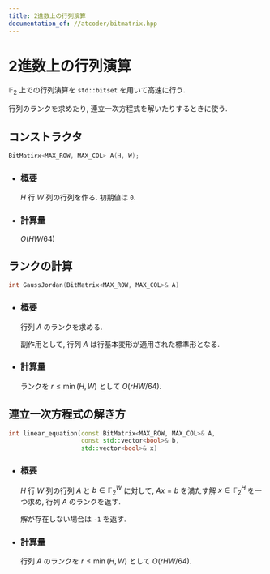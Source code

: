 ```yaml
---
title: 2進数上の行列演算
documentation_of: //atcoder/bitmatrix.hpp
---
```


# 2進数上の行列演算

  $\mathbb{F}_2$ 上での行列演算を `std::bitset` を用いて高速に行う.

  行列のランクを求めたり, 連立一次方程式を解いたりするときに使う.

## コンストラクタ

  ```cpp
  BitMatirx<MAX_ROW, MAX_COL> A(H, W);
  ```

- ### 概要

  $H$ 行 $W$ 列の行列を作る. 初期値は `0`.

- ### 計算量

  $O(HW/64)$

## ランクの計算

  ```cpp
  int GaussJordan(BitMatrix<MAX_ROW, MAX_COL>& A)
  ```

- ### 概要

  行列 $A$ のランクを求める.

  副作用として, 行列 $A$ は行基本変形が適用された標準形となる.

- ### 計算量
 
  ランクを $r \le \min(H,W)$ として $O(rHW/64)$.

## 連立一次方程式の解き方
  ```cpp
  int linear_equation(const BitMatrix<MAX_ROW, MAX_COL>& A, 
                      const std::vector<bool>& b,
                      std::vector<bool>& x)
  ```

- ### 概要

  $H$ 行 $W$ 列の行列 $A$ と $b \in \mathbb{F}_2^W$ に対して,
  $Ax = b$ を満たす解 $x \in \mathbb{F}_2^H$ を一つ求め, 行列 $A$ のランクを返す.

  解が存在しない場合は `-1` を返す.

- ### 計算量

  行列 $A$ のランクを $r \le \min(H,W)$ として $O(rHW/64)$.
